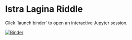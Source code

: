 # Istra Lagina Riddle

Click 'launch binder' to open an interactive Jupyter session.

[![Binder](https://mybinder.org/badge_logo.svg)](https://mybinder.org/v2/gh/IstraResearch/Lagina/HEAD?labpath=lagina_dev_env.ipynb)
